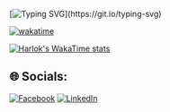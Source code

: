 [![Typing SVG](https://readme-typing-svg.demolab.com?font=Montserrat&weight=700&size=25&duration=1000&pause=1000&center=true&vCenter=true&width=435&lines=CHRISTIAN+ANDREI+TORRIJOS;SOFTWARE+ENGINEER;OPERATIONS+HEAD;PRISM+CODE+PHILIPPINES+INC.)](https://git.io/typing-svg)

[![wakatime](https://wakatime.com/badge/user/0124eb7d-7191-47b0-b132-de9766b1e03f.svg)](https://wakatime.com/@0124eb7d-7191-47b0-b132-de9766b1e03f)

[![Harlok's WakaTime stats](https://github-readme-stats.vercel.app/api/wakatime?username=0124eb7d-7191-47b0-b132-de9766b1e03f&theme=dark&show_icons=true&layout=compact&card_width=900)](https://github.com/anuraghazra/github-readme-stats)


## 🌐 Socials:
[![Facebook](https://img.shields.io/badge/Facebook-%231877F2.svg?logo=Facebook&logoColor=white)](https://facebook.com/KurisuchanAndorei) [![LinkedIn](https://img.shields.io/badge/LinkedIn-%230077B5.svg?logo=linkedin&logoColor=white)](https://linkedin.com/in/channn) 




